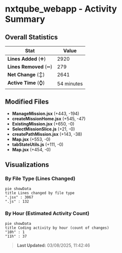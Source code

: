 # nxtqube_webapp - Activity Summary 

## Overall Statistics

| Stat                   | Value                                                             |
| ---------------------- | ----------------------------------------------------------------- |
| **Lines Added** (➕)   | 2920                                          |
| **Lines Removed** (➖) | 279                                        |
| **Net Change** (↕)    | 2641                |
| **Active Time** (⌚)   | 54 minutes |


## Modified Files
- **ManageMission.jsx** (+443, -194)
- **createMissionHome.jsx** (+545, -47)
- **ExistingMission.jsx** (+650, -0)
- **SelectMissionSlice.js** (+21, -0)
- **createPathMission.jsx** (+143, -38)
- **Map.jsx** (+553, -0)
- **tabStateUtils.js** (+111, -0)
- **Map.jsx** (+454, -0)

## Visualizations

### By File Type (Lines Changed)

```mermaid
pie showData
title Lines changed by file type
".jsx" : 3067
".js" : 132
```

### By Hour (Estimated Activity Count)

```mermaid
pie showData
title Coding activity by hour (count of changes)
"10h" : 1
"11h" : 37
```


> **Last Updated:** 03/08/2025, 11:42:46